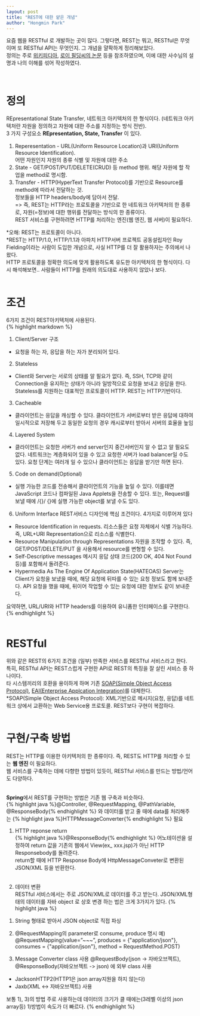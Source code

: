 ```yaml
---
layout: post
title: "REST에 대한 얕은 개념"
author: "Hongmin Park"
---
```


요즘 웹을 RESTful 로 개발하는 곳이 많다. 그렇다면, REST는 뭐고, RESTful은 무엇이며 또 RESTful API는 무엇인지. 그 개념을 얄팍하게 정리해보았다. <br>
정의는 주로 [위키피디아](https://ko.wikipedia.org/wiki/REST), [로이 필딩씨의 논문](https://www.ics.uci.edu/~fielding/pubs/dissertation/rest_arch_style.htm) 등을 참조하였으며, 이에 대한 사수님의 설명과 나의 이해를 섞어 작성하였다.<br>

<br>

# 정의
REpresentational State Transfer, 네트워크 아키텍처의 한 형식이다. (네트워크 아키텍처란 자원을 정의하고 자원에 대한 주소를 지정하는 방식 전반).<br>
3 가지 구성요소 **REpresentation, State, Transfer** 이 있다.

1) Reperesentation - URL(Uniform Resource Location)과 URI(Uniform Resource Identification). <br>
어떤 자원인지 자원의 종류 식별 및 자원에 대한 주소<br>
2) State - GET/POST/PUT/DELETE(CRUD) 등 method 행위. 해당 자원에 할 작업을 method로 명시함. <br>
3) Transfer - HTTP(HyperText Transfer Protocol)를 기반으로 Resource를 method에 따라서 전달하는 것. <br>
정보들을 HTTP headers/body에 담아서 전달.<br>
=> 즉, REST는 HTTP라는 프로토콜을 기반으로 한 네트워크 아키텍처의 한 종류로, 자원(=정보)에 대한 행위를 전달하는 방식의 한 종류이다.<br>
REST 서비스를 구현하려면 HTTP를 처리하는 엔진(웹 엔진, 웹 서버)이 필요하다.

*오해: REST는 프로토콜이 아니다.<br>
*REST는 HTTP/1.0, HTTP/1.1과 아파치 HTTP서버 프로젝트 공동설립자인 Roy Fielding이라는 사람이 도입한 개념으로, 사실 HTTP를 더 잘 활용하자는 주의에서 나왔다. <br>
HTTP 프로토콜을 정확한 의도에 맞게 활용하도록 유도한 아키텍처의 한 형식이다. 다시 해석해보면.. 사람들이 HTTP를 원래의 의도대로 사용하지 않았나 보다. <br>
<br>

# 조건
6가지 조건이 REST아키텍처에 사용된다.<br>
{% highlight markdown %}
1) Client/Server 구조
- 요청을 하는 자, 응답을 하는 자가 분리되어 있다.

2) Stateless
- Client와 Server는 서로의 상태를 알 필요가 없다. 즉, SSH, TCP와 같이 Connection을 유지하는 상태가 아니라 일방적으로 요청을 보내고 응답을 한다.
Stateless를 지원하는 대표적인 프로토콜이 HTTP. REST는 HTTP기반이다.

3) Cacheable
- 클라이언트는 응답을 캐싱할 수 있다. 클라이언트가 서버로부터 받은 응답에 대하여 일시적으로 저장해 두고 동일한 요청의 경우 캐시로부터 받아서 서버의 효율을 높임

4) Layered System
- 클라이언트는 요청한 서버가 end server인지 중간서버인지 알 수 없고 알 필요도 없다. 
네트워크는 계층화되어 있을 수 있고 요청한 서버가 load balancer일 수도 있다. 요청 단계는 여러개 일 수 있으나 클라이언트는 응답을 받기만 하면 된다. 

5) Code on demand(Optional)
- 실행 가능한 코드를 전송해서 클라이언트의 기능을 높일 수 있다. 이를테면 JavaScript 코드나 컴파일된 Java Applets을 전송할 수 있다. 
또는, Request를 보낼 때에 /{}/ {}에 실행 가능한 object를 보낼 수도 있다.

6) Uniform Interface
REST서비스 디자인에 핵심 조건이다. 4가지로 이루어져 있다
  - Resource Identification in requests. 
    리소스들은 요청 자체에서 식별 가능하다. 즉, URL+URI Representation으로 리소스를 식별한다.
  - Resource Manipulation through Representations
    자원을 조작할 수 있다. 즉, GET/POST/DELETE/PUT 을 사용해서 resource를 변형할 수 있다.
  - Self-Descriptive messages
    메시지 응답 상태 코드(200 OK, 404 Not Found 등)를 포함해서 돌려준다.
  - Hypermedia As The Engine Of Application State(HATEOAS)
    Server는 Client가 요청을 보냈을 때에, 해당 요청에 뒤따를 수 있는 요청 정보도 함께 보내준다.
    API 요청을 했을 때에, 뒤이어 작업할 수 있는 요청에 대한 정보도 같이 보내준다. 

요약하면, URL/URI와 HTTP headers를 이용하여 유니폼한 인터페이스를 구현한다.
{% endhighlight %}
<br><br>

# RESTful
위와 같은 REST의 6가지 조건을 (일부) 만족한 서비스를 RESTful 서비스라고 한다. <br>
특히, RESTful API는 REST스럽게 구현한 API로 REST의 특징을 잘 살린 서비스 중 하나이다. <br>
타 시스템끼리의 호환을 용이하게 하며 기존 [SOAP(Simple Object Access Protocol)](https://ko.wikipedia.org/wiki/SOAP), [EAI(Enterprise Applcation Integration)](https://ko.wikipedia.org/wiki/%EA%B8%B0%EC%97%85_%EC%9D%91%EC%9A%A9_%ED%94%84%EB%A1%9C%EA%B7%B8%EB%9E%A8_%ED%86%B5%ED%95%A9)를 대체한다. <br>
*SOAP(Simple Object Access Protocol): XML기반으로 메시지(요청, 응답)를 네트워크 상에서 교환하는 Web Service용 프로토콜. REST보다 구현이 복잡하다.<br><br>

# 구현/구축 방법
REST는 HTTP를 이용한 아키텍처의 한 종류이다. 즉, REST도 HTTP를 처리할 수 있는 **웹 엔진** 이 필요하다. <br>
웹 서비스를 구축하는 데에 다향한 방법이 있듯이, RESTful 서비스를 만드는 방법/언어도 다양하다.<br><br>

**Spring**에서 REST를 구현하는 방법은 기존 웹 구축과 비슷하다.<br>
{% highlight java %}@Controller, @RequestMapping, @PathVariable, @ResponseBody{% endhighlight %}
와 데이터를 받고 줄 때에 data를 처리해주는 
{% highlight java %}HTTPMessageConverter{% endhighlight %}
필요


1. HTTP reponse return<br>
{% highlight java %}@ResponseBody{% endhighlight %}
어노테이션을 설정하여 return 값을 기존의 웹에서 View(ex_ xxx.jsp)가 아닌 HTTP Responsebody를 돌려준다. <br>
return할 때에 HTTP Response Body에 HttpMessageConveter로 변환된 JSON/XML 등을 반환한다.<br><br>

2. 데이터 변환<br>
RESTful 서비스에서는 주로 JSON/XML로 데이터를 주고 받는다. JSON/XML형태의 데이터를 자바 object 로 상호 변경 하는 법은 크게 3가지가 있다.
{% highlight java %}
1) String 형태로 받아서 JSON object로 직접 파싱

2) @RequestMapping의 parameter로 consume, produce 명시
  예) 
  @RequestMapping(value=”~~~”, produces = {"application/json"}, consumes = {"application/json"}, method = RequestMethod.POST)

3) Message Converter class 사용
@RequestBody(json -> 자바오브젝트), @ResponseBody(자바오브젝트 -> json) 에 외부 class 사용
- JacksonHTTP2(HTTP1은 json array지원을 하지 않는다)
- Jaxb(XML <-> 자바오브젝트) 사용

보통 1), 3)의 방법 주로 사용하는데 데이터의 크기가 클 때에는(3레벨 이상의 json array등) 1)방법이 속도가 더 빠르다.
{% endhighlight %}

<br><br>
